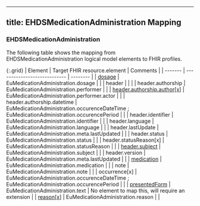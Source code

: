 <!--
  Generated file. Do not edit.
-->

---
title: EHDSMedicationAdministration Mapping
---

### EHDSMedicationAdministration

The following table shows the mapping from EHDSMedicationAdministration logical model elements to FHIR profiles.

{:.grid}
| Element | Target FHIR resource.element | Comments |
| ------- | ---------------------------- | -------- |
| [dosage](#ehdsdosage) | EuMedicationAdministration.dosage |  |
| header |  |  |
| header.authorship | EuMedicationAdministration.performer |  |
| [header.authorship.author[x]](#ehdsdevice) | EuMedicationAdministration.performer.actor |  |
| header.authorship.datetime | EuMedicationAdministration.occurenceDateTime ; EuMedicationAdministration.occurencePeriod |  |
| header.identifier | EuMedicationAdministration.identifier |  |
| header.language | EuMedicationAdministration.language |  |
| header.lastUpdate | EuMedicationAdministration.meta.lastUpdated |  |
| header.status | EuMedicationAdministration.status |  |
| header.statusReason[x] | EuMedicationAdministration.statusReason |  |
| [header.subject](#ehdspatient) | EuMedicationAdministration.subject |  |
| header.version | EuMedicationAdministration.meta.lastUpdated |  |
| [medication](#ehdsmedication) | EuMedicationAdministration.medication |  |
| note | EuMedicationAdministration.note |  |
| occurrence[x] | EuMedicationAdministration.occurenceDateTime ; EuMedicationAdministration.occurencePeriod |  |
| [presentedForm](#ehdsattachment) | EuMedicationAdministration.text | No element to map this, will require an extension |
| [reason[x]](#ehdsobservation) | EuMedicationAdministration.reason |  |

